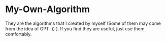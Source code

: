 # My-Own-Algorithm
They are the algorithms that I created by myself (Some of them may come from the idea of GPT :))  ). If you find they are useful, just use them comfortably.
